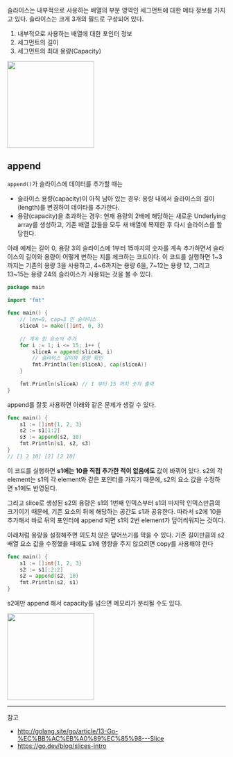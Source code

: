 슬라이스는 내부적으로 사용하는 배열의 부분 영역인 세그먼트에 대한 메타 정보를 가지고 있다. 슬라이스는 크게 3개의 필드로 구성되어 있다.

1. 내부적으로 사용하는 배열에 대한 포인터 정보
2. 세그먼트의 길이
3. 세그먼트의 최대 용량(Capacity)

<img style="height: 200px" src="https://github.com/user-attachments/assets/09a64514-9c03-4fe5-ae26-905dbcfd176b">


## append

`append()`가 슬라이스에 데이터를 추가할 때는
- 슬라이스 용량(capacity)이 아직 남아 있는 경우: 용량 내에서 슬라이스의 길이(length)를 변경하여 데이타를 추가한다.
- 용량(capacity)을 초과하는 경우: 현재 용량의 2배에 해당하는 새로운 Underlying array를 생성하고, 기존 배열 값들을 모두 새 배열에 복제한 후 다시 슬라이스를 할당한다.

아래 예제는 길이 0, 용량 3의 슬라이스에 1부터 15까지의 숫자를 계속 추가하면서 슬라이스의 길이와 용량이 어떻게 변하는 지를 체크하는 코드이다. 이 코드를 실행하면 1~3까지는 기존의 용량 3을 사용하고, 4~6까지는 용량 6을, 7~12는 용량 12, 그리고 13~15는 용량 24의 슬라이스가 사용되는 것을 볼 수 있다.

```go
package main
 
import "fmt"
 
func main() {
    // len=0, cap=3 인 슬라이스
    sliceA := make([]int, 0, 3)
 
    // 계속 한 요소씩 추가
    for i := 1; i <= 15; i++ {
        sliceA = append(sliceA, i)
        // 슬라이스 길이와 용량 확인
        fmt.Println(len(sliceA), cap(sliceA))
    }
 
    fmt.Println(sliceA) // 1 부터 15 까지 숫자 출력 
}
```

append를 잘못 사용하면 아래와 같은 문제가 생길 수 있다.

```go
func main() {
	s1 := []int{1, 2, 3}
	s2 := s1[1:2]
	s3 := append(s2, 10)
	fmt.Println(s1, s2, s3)
}
// [1 2 10] [2] [2 10]
```

이 코드를 실행하면 **s1에는 10을 직접 추가한 적이 없음에도** 값이 바뀌어 있다. s2의 각 element는 s1의 각 element와 같은 포인터를 가지기 때문에, s2의 요소 값을 수정하면 s1에도 반영된다.

그리고 slice로 생성된 s2의 용량은 s1의 1번째 인덱스부터 s1의 마지막 인덱스만큼의 크기이기 때문에, 기존 요소의 뒤에 해당하는 공간도 s1과 공유한다. 따라서 s2에 10을 추가해서 바로 뒤의 포인터에 append 되면 s1의 2번 element가 덮어씌워지는 것이다.  

아래처럼 용량을 설정해주면 의도치 않은 덮어쓰기를 막을 수 있다. 기존 길이만큼의 s2 배열 요소 값을 수정했을 때에도 s1에 영향을 주지 않으려면 copy를 사용해야 한다

```go
func main() {
	s1 := []int{1, 2, 3}
	s2 := s1[:2:2]
	s2 = append(s2, 10)
	fmt.Println(s2, s1)
}
```

s2에만 append 해서 capacity를 넘으면 메모리가 분리될 수도 있다.

<img src="https://github.com/user-attachments/assets/3ef734de-82e5-4594-b906-241190828a01" style="height: 200px">


---
참고
- http://golang.site/go/article/13-Go-%EC%BB%AC%EB%A0%89%EC%85%98---Slice
- https://go.dev/blog/slices-intro
